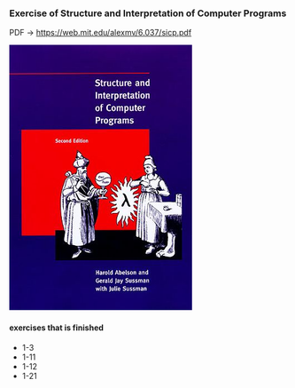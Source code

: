 ### Exercise of Structure and Interpretation of Computer Programs

PDF -> https://web.mit.edu/alexmv/6.037/sicp.pdf

![top-page](https://github.com/qqprosperodd/land_of_lisp/blob/images/SICP_cover.jpg)

#### exercises that is finished

- 1-3
- 1-11
- 1-12
- 1-21
